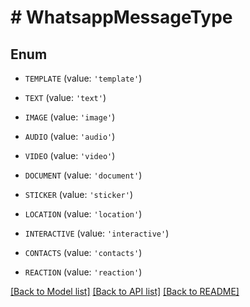 # # WhatsappMessageType

## Enum


* `TEMPLATE` (value: `'template'`)

* `TEXT` (value: `'text'`)

* `IMAGE` (value: `'image'`)

* `AUDIO` (value: `'audio'`)

* `VIDEO` (value: `'video'`)

* `DOCUMENT` (value: `'document'`)

* `STICKER` (value: `'sticker'`)

* `LOCATION` (value: `'location'`)

* `INTERACTIVE` (value: `'interactive'`)

* `CONTACTS` (value: `'contacts'`)

* `REACTION` (value: `'reaction'`)


[[Back to Model list]](../../README.md#models) [[Back to API list]](../../README.md#endpoints) [[Back to README]](../../README.md)

